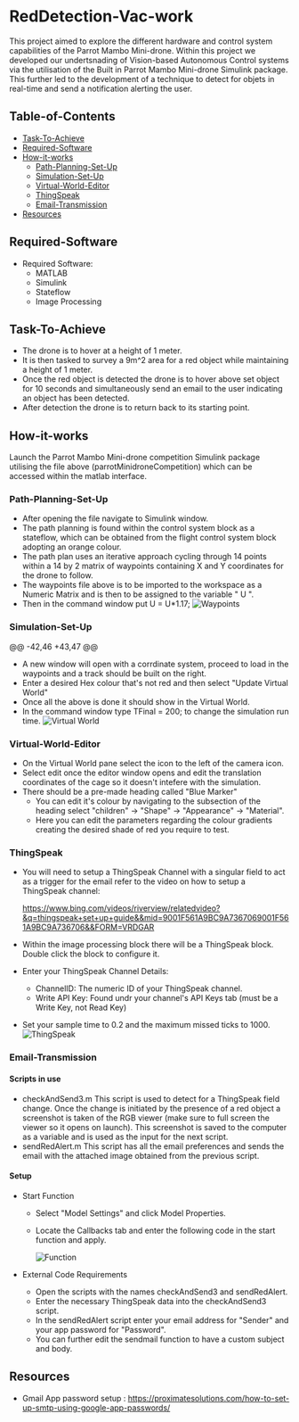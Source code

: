  # RedDetection-Vac-work
This project aimed to explore the different hardware and control system capabilities of the Parrot Mambo Mini-drone. Within this project we developed our undertsnading of Vision-based Autonomous Control systems via the utilisation of the Built in Parrot Mambo Mini-drone Simulink package. This further led to the development of a technique to detect for objets in real-time and send a notification alerting the user.

## Table-of-Contents
* [Task-To-Achieve](#Task-To-Achieve)
* [Required-Software](#Required-Software)
* [How-it-works](#How-it-works)
  - [Path-Planning-Set-Up](#Path-Planning-Set-Up)
  - [Simulation-Set-Up](#Simulation-Set-Up)
  - [Virtual-World-Editor](#Virtual-World-Editor)
  - [ThingSpeak](#ThingSpeak)
  - [Email-Transmission](#Email-Transmission)
* [Resources](#Resources)
  

## Required-Software
* Required Software:
  - MATLAB
  - Simulink
  - Stateflow
  - Image Processing


## Task-To-Achieve
* The drone is to hover at a height of 1 meter.
* It is then tasked to survey a 9m^2 area for a red object while maintaining a height of 1 meter.
* Once the red object is detected the drone is to hover above set object for 10 seconds and simultaneously send an email to the user indicating an object has been detected.
* After detection the drone is to return back to its starting point.

## How-it-works
Launch the Parrot Mambo Mini-drone competition Simulink package utilising the file above (parrotMinidroneCompetition) which can be accessed within the matlab interface. 
### Path-Planning-Set-Up
* After opening the file navigate to Simulink window.
* The path planning is found within the control system block as a stateflow, which can be obtained from the flight control system block adopting an orange colour.
* The path plan uses an iterative approach cycling through 14 points within a 14 by 2 matrix of waypoints containing X and Y coordinates for the drone to follow.
* The waypoints file above is to be imported to the workspace as a Numeric Matrix and is then to be assigned to the variable " U ".
* Then in the command window put U = U*1.17;
 ![Waypoints](https://github.com/Hirdhay20/ParrotMinidrone-Vac-work/blob/main/Screenshot%202025-07-04%20102342.png)
  
### Simulation-Set-Up

@@ -42,46 +43,47 @@
* A new window will open with a corrdinate system, proceed to load in the waypoints and a track should be built on the right.
* Enter a desired Hex colour that's not red and then select "Update Virtual World"
* Once all the above is done it should show in the  Virtual World.
* In the command window type TFinal = 200; to change the simulation run time. 
 ![Virtual World](https://github.com/Hirdhay20/ParrotMinidrone-Vac-work/blob/main/images/Screenshot%202025-07-04%20102615.png)
### Virtual-World-Editor
* On the Virtual World pane select the icon to the left of the camera icon.
* Select edit once the editor window opens and edit the translation coordinates of the cage so it doesn't intefere with the simulation.
* There should be a pre-made heading called "Blue Marker"
  - You can edit it's colour by navigating to the subsection of the heading select "children" -> "Shape" -> "Appearance" -> "Material".
  - Here you can edit the parameters regarding the colour gradients creating the desired shade of red you require to test.
### ThingSpeak
* You will need to setup a ThingSpeak Channel with a singular field to act as a trigger for the email refer to the video on how to setup a ThingSpeak channel:
  
  https://www.bing.com/videos/riverview/relatedvideo?&q=thingspeak+set+up+guide&&mid=9001F561A9BC9A7367069001F561A9BC9A736706&&FORM=VRDGAR
* Within the image processing block there will be a ThingSpeak block. Double click the block to configure it.
* Enter your ThingSpeak Channel Details:
  - ChannelID: The numeric ID of your ThingSpeak channel.
  - Write API Key: Found undr your channel's API Keys tab (must be a Write Key, not Read Key)
* Set your sample time to 0.2 and the maximum missed ticks to 1000.
 ![ThingSpeak](https://github.com/Hirdhay20/ParrotMinidrone-Vac-work/blob/main/images/Screenshot%202025-07-04%20105029.png)

### Email-Transmission
#### Scripts in use 
* checkAndSend3.m
This script is used to detect for a ThingSpeak field change. Once the change is initiated by the presence of a red object a screenshot is taken of the RGB viewer (make sure to full screen the viewer so it opens on launch). This screenshot is saved to the computer as a variable and is used as the input for the next script.
* sendRedAlert.m
This script has all the email preferences and sends the email with the attached image obtained from the previous script. 

#### Setup
* Start Function
  - Select "Model Settings" and click Model Properties.
  - Locate the Callbacks tab and enter the following code in the start function and apply.
    
    ![Function](https://github.com/Hirdhay20/ParrotMinidrone-Vac-work/blob/main/images/Screenshot%202025-07-04%20101237.png)

* External Code Requirements
  - Open the scripts with the names checkAndSend3 and sendRedAlert.
  - Enter the necessary ThingSpeak data into the checkAndSend3 script.
  - In the sendRedAlert script enter your email address for "Sender" and your app password for "Password".
  - You can further edit the sendmail function to have a custom subject and body.
## Resources
* Gmail App password setup : https://proximatesolutions.com/how-to-set-up-smtp-using-google-app-passwords/
